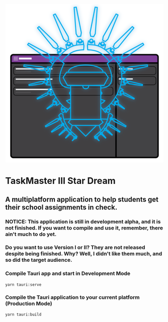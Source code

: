![taskmaster dev logo](media/logo.svg)
# TaskMaster III Star Dream
## A multiplatform application to help students get their school assignments in check. 
### NOTICE: This application is still in development alpha, and it is not finished. If you want to compile and use it, remember, there ain't much to do yet.
### Do you want to use Version I or II? They are not released despite being finished. Why? Well, I didn't like them much, and so did the target audience.

### Compile Tauri app and start in Development Mode
```
yarn tauri:serve
```

### Compile the Tauri application to your current platform (Production Mode)
```
yarn tauri:build
```

<!-- ### Customize configuration -->
<!-- See [Configuration Reference](https://cli.vuejs.org/config/). -->
